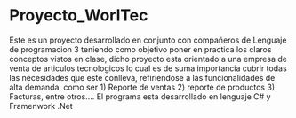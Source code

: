 # Proyecto_WorlTec
Este es un proyecto desarrollado en conjunto con compañeros de Lenguaje de programacion 3 teniendo como objetivo 
poner en practica los claros conceptos vistos en clase, dicho proyecto esta orientado a una empresa de venta de articulos tecnologicos
lo cual es de suma importancia cubrir todas las necesidades que este conlleva, refiriendose a las funcionalidades de alta demanda,
como ser 1) Reporte de ventas 2) reporte de productos 3) Facturas, entre otros.... El programa esta desarrollado en lenguaje C# y Framenwork .Net
